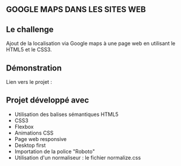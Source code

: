 ## GOOGLE MAPS DANS LES SITES WEB

## Le challenge

Ajout de la localisation via Google maps à une page web en utilisant le HTML5 et le CSS3.

## Démonstration

Lien vers le projet :

## Projet développé avec

- Utilisation des balises sémantiques HTML5
- CSS3
- Flexbox
- Animations CSS
- Page web responsive
- Desktop first
- Importation de la police "Roboto"
- Utilisation d'un normaliseur : le fichier normalize.css
